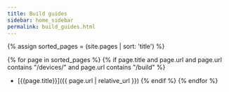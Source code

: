 ```yaml
---
title: Build guides
sidebar: home_sidebar
permalink: build_guides.html
---
```


{% assign sorted_pages = (site.pages | sort: 'title') %}

{% for page in sorted_pages %}
{% if page.title and page.url and page.url contains "/devices/" and page.url contains "/build" %}
- [{{page.title}}]({{ page.url | relative_url }})
{% endif %}
{% endfor %}
